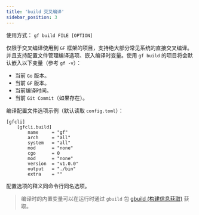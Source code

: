 ```yaml
---
title: 'build 交叉编译'
sidebar_position: 3
---
```


使用方式： `gf build FILE [OPTION]`

仅限于交叉编译使用到 `GF` 框架的项目，支持绝大部分常见系统的直接交叉编译。并且支持配置文件管理编译选项、嵌入编译时变量。使用 `gf build` 的项目将会默认嵌入以下变量（参考 `gf -v`）：

- 当前 `Go` 版本。
- 当前 `GF` 版本。
- 当前编译时间。
- 当前 `Git Commit`（如果存在）。

编译配置文件选项示例（默认读取 `config.toml`）：

```
[gfcli]
    [gfcli.build]
        name     = "gf"
        arch     = "all"
        system   = "all"
        mod      = "none"
        cgo      = 0
        mod      = "none"
        version  = "v1.0.0"
        output   = "./bin"
        extra    = ""
```

配置选项的释义同命令行同名选项。

> 编译时的内置变量可以在运行时通过 `gbuild` 包 [gbuild (构建信息获取)](output/goframe-v1.14-md/模块列表/系统相关/gbuild%20-构建信息获取) 获取。